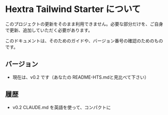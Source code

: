# Hextra Tailwind Starter について

このプロジェクトの更新をそのまま利用できません。必要な部分だけを、ご自身で更新、追加していただく必要があります。

このドキュメントは、そのためのガイドや、バージョン番号の確認のためのものです。

## バージョン

- 現在は、v0.2 です（あなたの README-HTS.mdと見比べて下さい）

## 履歴

- v0.2 CLAUDE.md を英語を使って、コンパクトに